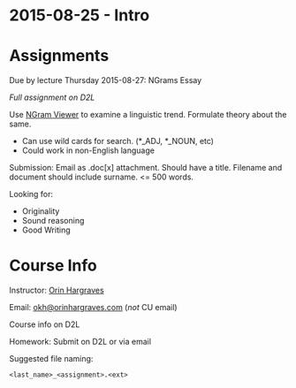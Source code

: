 2015-08-25 - Intro
==================

# Assignments

Due by lecture Thursday 2015-08-27: NGrams Essay

*Full assignment on D2L*

Use [NGram Viewer](http://books.google.com/ngrams) to examine a linguistic trend.
Formulate theory about the same.

- Can use wild cards for search. (\*\_ADJ, \*\_NOUN, etc)
- Could work in non-English language

Submission: Email as .doc[x] attachment. Should have a title. Filename and
document should include surname. <= 500 words.

Looking for:

- Originality
- Sound reasoning
- Good Writing

# Course Info

Instructor: [Orin Hargraves](www.orinhargraves.com)

Email:  okh@orinhargraves.com (*not* CU email)

Course info on D2L

Homework: Submit on D2L or via email

Suggested file naming: 

    <last_name>_<assignment>.<ext>
